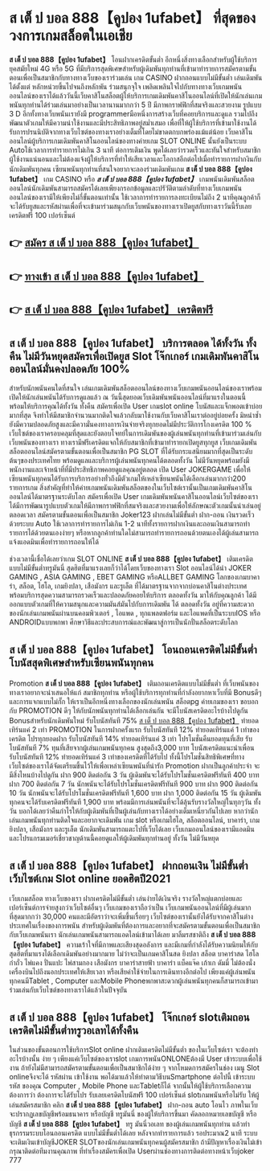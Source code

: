 # ส เต็ ป บอล 888【คูปอง 1ufabet】  ที่สุดของวงการเกมสล็อตในเอเชีย

**ส เต็ ป บอล 888【คูปอง 1ufabet】** โอนฝากเครดิตขั้นต่ำ  อีกหนึ่งสิ่งทางเลือกสำหรับผู้ใช้บริการยุคสมัยใหม่ 4G หรือ 5G ที่มีบริการสุดพิเศษสำหรับผู้เดิมพันทุกท่านที่เข้ามาทำรายการสมัครตามขั้นตอนเพื่อเป็นสมาชิกกับทางทางเว็บของเราร่วมเล่น เกม CASINO  ฝากถอนแบบไม่มีขั้นต่ำ เล่นเดิมพันได้ตั้งแต่ หลักหน่วยขึ้นไปจนถึงหลักพัน ร่วมสนุกจุใจ เพลิดเพลินใจไปกับทางทางเว็บเกมพนันออนไลน์ของเราได้แล้ววันนี้เว็บคาสิโนสล็อตผู้ให้บริการเกมเดิมพันคาสิโนออนไลน์ที่เปิดให้นักเล่นเกมพนันทุกท่านได้ร่วมเล่นมาอย่างเป็นเวลานานมากกว่า 5 ปี มีภาพกราฟฟิกที่สมจริงและสวยงาม รูปแบบ 3 D
อีกทั้งทางเว็บพนันเรายังมี programmerมือหนึ่งการสร้างเว็บที่คอยบริการและดูแล  รวมไปถึงพัฒนาตัวเกมให้มีความน่าใช้งานและมีประสิทธิภาพอยู่สม่ำเสมอ เพื่อที่ให้ผู้ใช้บริการที่เข้ามาใช้งานได้รับการปรนนิบัติจากทางเว็บไซต์ของทางเราอย่างเต็มที่โดยไม่ขาดตกบกพร่องแม้แต่น้อย เว็บคาสิโนออนไลน์ผู้บริการเกมเดิมพันคาสิโนออนไลน์ของทางค่ายเกม SLOT ONLINE นั้นยังเป็นระบบ Autoใช้เวลาการทำรายการไม่เกิน 3 นาที ต่อการเติมเงิน พูดได้เลยว่ารวดเร็วและทันใจสำหรับสมาชิกผู้ใช้งานแน่นอนและไม่ต้องแจ้งผู้ให้บริการที่ทำให้เสียเวลาและโอกาสอีกต่อไปเมื่อทำรายการฝากงินกับนักเดิมพันทุกคน
เซียนพนันทุกท่านที่สนใจอยากจะลองร่วมเดิมพันเกม **ส เต็ ป บอล 888【คูปอง 1ufabet】** เกม CASINO  หรือ ***ส เต็ ป บอล 888【คูปอง 1ufabet】*** เกมพนันเดิมพันสล็อตออนไลน์นักเดิมพันสามารถสมัครได้เลยเพียงกรอกข้อมูลและปรัวัติตามลำดับที่ทางเว็บเกมพนันออนไลน์ของเรามีให้เพียงไม่กี่ขั้นตอนเท่านั้น ใช้เวลาการทำรายการลงทะเบียนไม่ถึง 2 นาทีคุณลูกค้าก็จะได้รับยูสและรหัสผ่านเพื่อที่จะเข้ามาร่วมสนุกกับเว็บพนันของทางเราเปิดยูสกับทางเราวันนี้รับเลยเครดิตฟรี 100 เปอร์เซ็นต์

## 👉 [สมัคร ส เต็ ป บอล 888【คูปอง 1ufabet】](https://archa888.com/)
## 👉 [ทางเข้า ส เต็ ป บอล 888【คูปอง 1ufabet】](https://archa888.com/)
## 👉 [ส เต็ ป บอล 888【คูปอง 1ufabet】 เครดิตฟรี](https://archa888.com/)

## ส เต็ ป บอล 888【คูปอง 1ufabet】 บริการตลอด ได้ทั้งวัน ทั้งคืน ไม่มีวันหยุดสมัครเพื่อเปิดยูส Slot โจ๊กเกอร์ เกมเดิมพันคาสิโนออนไลน์มั่นคงปลอดภัย 100%

สำหรับนักพนันคนใดที่สนใจ เล่นเกมเดิมพันสล็อตออนไลน์ของทางเว็บเกมพนันออนไลน์ของเราพร้อมเปิดให้นักเล่นพนันได้รับการดูแลแล้ว ณ วันนี้สุดยอดเว็บเดิมพันพนันออนไลน์ที่มาแรงในตอนนี้ พร้อมให้บริการคุณได้ทั้งวัน ทั้งคืน สมัครเพื่อเปิด User เกมslot online โบนัสและแจ็กพอตเข้าบ่อยมากที่สุด จึงทำให้มีสมาชิกจำนวนมากติดใจแล้วกลับมาใช้งานกับเว็บคาสิโนเราต่ออยู่บ่อยครั้ง มิหนำซ้ำยังมีความปลอดภัยสูงและมีความั่นคงทางการเงินจ่ายจริงทุกยอดไม่มีประวัติการโกงเครดิต 100 % เว็บไซต์ของเราครอบคลุมที่สุดและยังตอบโจทย์ในการเดิมพันของผู้เล่นพนันทุกท่านที่เข้ามาร่วมเล่นกับเว็บพนันของทางเรา
ทางเรามีฟรีเครดิตแจกให้กับสมาชิกที่เข้ามาทำรายกเปิดยูสทุกยูส เว็บเกมเดิมพันสล็อตออนไลน์สมัครตามขั้นตอนเพื่อเป็นสมาชิก  PG SLOT ที่ได้รับกระแสนิยมมากที่สุดเป็นระดับต้นๆของประเทศไทย พร้อมดูแลและบริการผู้เล่นพนันทุกคนได้ตลอดทั้งวัน ไม่มีวันหยุดพร้อมยังมีพนักงานและเจ้าหน้าที่ที่มีประสิทธิภาพคอยดูแลคุณอยู่ตลอด เปิด User JOKERGAME เพื่อให้เซียนพนันทุกคนได้รับการบริการอย่างทั่วถึงมีตัวเกมให้เหล่าเซียนพนันได้เลือกเล่นมากกว่า200 รายการเกม
สิ่งสำคัญที่ทำให้ค่ายเกมพนันเดิมพันสล็อตของในเว็บไซต์เรานั้นเป็นเกมเดิมพันคาสิโนออนไลน์ได้มาตรฐานระดับโลก สมัครเพื่อเปิด User  เกมเดิมพันพนันคาสิโนออนไลน์เว็บไซต์ของเราได้มีการพัฒนารูปแบบตัวเกมให้มีภาพกราฟฟิกที่สมจริงและสวยงามเพื่อให้ลักษณะตัวเกมนั้นน่าเล่นอยู่ตลอดเวลา สมัครตามขั้นตอนเพื่อเป็นสมาชิก Joker123 ฝากเล่นไม่มีขั้นต่ำ ฝาก-ถอน เงินรวดเร็วด้วยระบบ Auto ใช้เวลาการทำรายการไม่เกิน 1-2 นาทีทั้งรายการฝากเงินและถอนเงินสามารถทำรายการได้ด้วยตนเองง่ายๆ หรือหากลูกค้าท่านใดไม่สามารถทำรายการถอนด้วยตนเองได้ผู้เล่นสามารถแจ้งแอดมินเพื่อทำรายการถอนให้ได้

ช่วงเวลานี้เชื่อได้เลยว่าเกม SLOT ONLINE  **ส เต็ ป บอล 888【คูปอง 1ufabet】** เติมเครดิต แบบไม่มีขั้นต่ำทรูมันนี่ สุดฮิตที่มาแรงเลยก็ว่าได้โดยเว็บของทางเรา Slot ออนไลน์ได้นำ JOKER GAMING , ASIA GAMING , EBET GAMING หรือALLBET GAMING โลกของเกมบาคาร่า, สล็อต, ไฮโล, เกมยิงปลา, เสือมังกร และรูเล็ต ที่ได้มาตรฐานจากจากบ่อนคาสิโนต่างประเทศ พร้อมบริการสุดความสามารถรวดเร็วและปลอดภัยคอยให้บริการ ตลอดทั้งวัน มาให้กับคุณลูกค้า ได้มีออกแบบตัวเกมที่ให้ความสนุกและความมันส์มันไปกับการเดิมพัน ได้ ตลอดทั้งวัน อยู่ที่ความสะดวกของนักเล่นเกมพนันผ่านบนคอมพิวเตอร์ , ไอแพด , ทุกแพลตฟอร์ม และไอแพดที่เป็นระบบIOS หรือ ANDROIDแบบพกพา ศึกษาวิธีและประสบการณ์และพัฒนาสู่การเป็นนักปั่นสล็อตระดับโลก

## ส เต็ ป บอล 888【คูปอง 1ufabet】 โอนถอนเครดิตไม่มีขั้นต่ำ โบนัสสุดพิเศษสำหรับเซียนพนันทุกคน

 Promotion  **ส เต็ ป บอล 888【คูปอง 1ufabet】** เติมถอนเครดิตแบบไม่มีขั้นต่ำ ที่เว็บพนันของทางเราอยากจะนำเสนอให้แก่  สมาชิกทุกท่าน หรือผู้ใช้บริการทุกท่านที่กำลังอยากหาเว็บที่มี Bonusดีๆ และการแจกแบบไม่กั๊ก ให้เราเป็นอีกหนึ่งทางเลือกของนักเล่นพนัน สล็อตpg ค่ายเกมของเรา ขอบอกกับ PROMOTION ดีๆ ให้กับนักพนันทุกท่านได้เลือกเล่นกัน จะมีโบนัสเครดิตอะไรบ้างไปดูกัน
Bonusสำหรับนักเดิมพันใหม่ รับโบนัสทันที 75% [ส เต็ ป บอล 888【คูปอง 1ufabet】](https://archa888.com/) ทำยอดเทิร์นแค่ 2 เท่า
 PROMOTION ในการฝากครั้งแรก รับโบนัสทันที 12% ทำยอดเทิร์นแค่ 1 เท่าของเครดิต
โปรทุกยอดฝาก รับโบนัสทันที 14% ทำยอดเทิร์นแค่ 3 เท่า
โปรโมชั่นคืนยอดทุนที่เสีย รับโบนัสทันที 7% ทุนที่เสียจากผู้เล่นเกมพนันทุกคน สูงสุดถึง3,000 บาท
โบนัสเครดิตแนะนำเพื่อน รับโบนัสทันที 12% ทำยอดเทิร์นแค่ 3 เท่าของเครดิตที่ได้รับไป
ทั้งนี้โปรโมชั่นสิทธิพิเศษที่ทางเว็บไซต์ของเราได้จัดเตรียมขึ้นไว้ให้เพื่อเหล่าเซียนพนันที่น่ารัก  Promotion ฝากเป็นลูกค้าประจำ จะมีสิ่งไหนบ้างไปดูกัน
ฝาก 900 ติดต่อกัน 3 วัน ผู้เดิมพันจะได้รับโปรโมชั่นเครดิตฟรีทันที 400 บาท
ฝาก 700 ติดต่อกัน 7 วัน นักพนันจะได้รับโปรโมชั่นเครดิตฟรีทันที 900 บาท
ฝาก 900 ติดต่อกัน 10 วัน นักพนันจะได้รับโปรโมชั่นเครดิตฟรีทันที 1,600 บาท
ฝาก 1,000 ติดต่อกัน 15 วัน ผู้เดิมพันทุกคนจะได้รับเครดิตฟรีทันที 1,900 บาท
พร้อมมีการเล่นพนันที่จะได้ลุ้นรับรางวัลใหญ่ในทุกๆวัน ทั้งวัน บอกได้เลยว่าคืนกำไรให้กับผู้เดิมพันที่เป็นผู้เล่นกับทางเราได้อย่างเต็มเหนี่ยวกันไปเลย หากว่านักเล่นเกมพนันทุกท่านติดใจและอยากจะเดิมพัน เกม slot  หรือเกมไฮโล, สล็อตออนไลน์, บาคาร่า, เกมยิงปลา, เสือมังกร และรูเล็ต นักเดิมพันสามารถแตะไปที่เว็บได้เลย เว็บเกมออนไลน์ของเรามีแอดมินและโปรแกรมเมอร์เชี่ยวชาญด้านนี้คอยดูแลให้ผู้เดิมพันทุกท่านอยู่ ทั้งวัน ไม่มีวันหยุด

## ส เต็ ป บอล 888【คูปอง 1ufabet】 ฝากถอนเงิน ไม่มีขั้นต่ำ  เว็บไซต์เกม Slot online ยอดฮิตปี2021

เว็บเกมสล็อต ทางเว็บของเรา ฝากเครดิตไม่มีขั้นต่ำ เล่นง่ายได้เงินจริง รางวัลใหญ่แตกบ่อยและเปอร์เซ็นต์การจ่ายสูงกว่าเว็บไซต์อื่นๆ เว็บเกมของเราถือว่าเป็น เว็บเกมพนันออนไลน์ที่มีผู้เล่นมากที่สุดมากกว่า 30,000 คนและมีอัตราว่าจะเพิ่มขึ้นเรื่อยๆ เว็บไซต์ของเรานั้นยังได้รับจากคาสิโนต่างประเทศในเรื่องของการพนัน สำหรับผู้เดิมพันที่ต้องการและอยากที่จะสมัครตามขั้นตอนเพื่อเป็นสมาชิกกับเว็บเกมพนันเรา นักเล่นเกมพนันสามารถแอดไลน์เข้ามาได้เลย
	มาลิ้มรสชาติถึง **ส เต็ ป บอล 888【คูปอง 1ufabet】** ความเร้าใจที่มีภาพและเสียงสุดอลังการ และมีเกมที่กำลังได้รับความนิยมให้กับสุดฮิตที่มาแรงได้เลือกเดิมพันอย่างมากมาย  ไม่ว่าจะเป็นเกมคาสิโนสด ยิงปลา สล็อต บาคาร่าสด ไฮโล กำถั่ว ไพ่แคง ปั่นแปะ ไพ่สามกอง เสือมังกร บาคาร่าสายฟ้า บาคาร่า แบ็คแจ๊ค เก้าเก ดัมมี่ ไม่ต้องนั่งเครื่องบินไปถึงนอกประเทศให้เสียเวลา หรือเสียค่าใช้จ่ายในการเดินทางอีกต่อไป เพียงแค่ผู้เล่นพนันทุกคนมีTablet , Computer และMobile Phoneพกพาสะดวกผู้เล่นพนันทุกคนก็สามารถเข้ามาร่วมเล่นกับเว็บไซต์ของทางเราได้แล้วในปัจจุบัน

## ส เต็ ป บอล 888【คูปอง 1ufabet】 โจ๊กเกอร์ slotเติมถอน เครดิตไม่มีขั้นต่ำทรูวอเลทได้ทั้งคืน

ในส่วนของขั้นตอนการใช้บริการSlot online ฝากเติมเครดิตไม่มีขั้นต่ำ ของในเว็บไซต์เรา จะต้องทำอะไรบ้างนั้น ง่าย ๆ เพียงแค่เว็บไซต์ของเราslot เกมการพนันONLONEต้องมี User เข้าระบบเพื่อใช้งาน ถ้ายังไม่มีสามารถสมัครตามขั้นตอนเพื่อเป็นสมาชิกได้ง่าย ๆ จากโหมดการสมัครในช่อง เมนู Slot onlineจึงจะได้ รหัสผ่าน เข้าใช้งาน พอได้มาแล้วให้ทำตามวิธีบนSmartphone ต่อไปนี้
เข้าระบบ รหัส  ของคุณ Computer , Mobile Phone และTabletก็ได้
จากนั้นให้ผู้ใช้บริการเลือกความต้องการว่า ต้องการจะได้รับโปร รับเลยเครดิตโบนัสฟรี 100 เปอร์เซ็นต์  slotเกมพนันหรือไม่รับ
ให้ผู้เล่นสมัครสมาชิก คลิก **ส เต็ ป บอล 888【คูปอง 1ufabet】** ฝาก-ถอน auto โอนไว ภาพในเว็บจะปรากฏเลขบัญชีพร้อมธนาคาร หรือบัญชี ทรูมันนี่ ของผู้ให้บริการขึ้นมา
คัดลอกหมายเลขบัญชี หรือบัญชี **ส เต็ ป บอล 888【คูปอง 1ufabet】** ทรู มันนี่วอเลท ของผู้เล่นเกมพนันทุกท่าน แล้วทำธุรกรรมระบบโอนถอนเครดิต แบบไม่มีขั้นต่ำได้เลย
หลังจากทำรายการแล้ว รอประมาณ2 นาที ระบบจะเติมเงินเข้าบัญชีJOKER SLOTของนักเล่นเกมพนันทุกคนผู้สมัครสมาชิก
ถ้ามีปัญหาเรื่องเงินไม่เข้า กรุณาติดต่อทีมงานคุณภาพ ที่ทำเรื่องสมัครเพื่อเปิด Userผ่านช่องทางการติดต่อทางหน้าเว็บjoker 777


